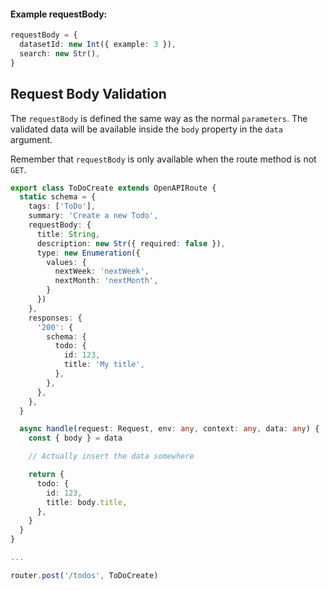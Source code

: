 
#### Example requestBody:

```ts
requestBody = {
  datasetId: new Int({ example: 3 }),
  search: new Str(),
}
```


## Request Body Validation

The `requestBody` is defined the same way as the normal `parameters`.
The validated data will be available inside the `body` property in the `data` argument.

Remember that `requestBody` is only available when the route method is not `GET`.

```ts
export class ToDoCreate extends OpenAPIRoute {
  static schema = {
    tags: ['ToDo'],
    summary: 'Create a new Todo',
    requestBody: {
      title: String,
      description: new Str({ required: false }),
      type: new Enumeration({
        values: {
          nextWeek: 'nextWeek',
          nextMonth: 'nextMonth',
        }
      })
    },
    responses: {
      '200': {
        schema: {
          todo: {
            id: 123,
            title: 'My title',
          },
        },
      },
    },
  }

  async handle(request: Request, env: any, context: any, data: any) {
    const { body } = data

    // Actually insert the data somewhere

    return {
      todo: {
        id: 123,
        title: body.title,
      },
    }
  }
}

...

router.post('/todos', ToDoCreate)
```
